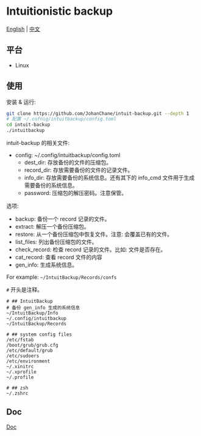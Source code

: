 # Intuitionistic backup

[English](./README.md) | [中文](./README_CN.md)

## 平台

-   Linux

## 使用

安装 & 运行:

```sh
git clone https://github.com/JohanChane/intuit-backup.git --depth 1
# 配置 ~/.cofnig/intuitbackup/config.toml
cd intuit-backup
./intuitbackup
```

intuit-backup 的相关文件:

-   config: ~/.config/intuitbackup/config.toml
    -   dest_dir: 存放备份的文件的压缩包。
    -   record_dir: 存放需要备份的文件的记录文件。
    -   info_dir: 存放需要备份的系统信息。还有其下的 info_cmd 文件用于生成需要备份的系统信息。
    -   password: 压缩包的解压密码。注意保管。

选项:

-   backup: 备份一个 record 记录的文件。
-   extract: 解压一个备份压缩包。
-   restore: 从一个备份压缩包中恢复文件。注意: 会覆盖已有的文件。
-   list_files: 列出备份压缩包的文件。
-   check_record: 检查 record 记录的文件。比如: 文件是否存在。
-   cat_record: 查看 record 文件的内容
-   gen_info: 生成系统信息。

For example: `~/IntuitBackup/Records/confs`

`#` 开头是注释。

```
# ## IntuitBackup
# 备份 gen_info 生成的系统信息
~/IntuitBackup/Info
~/.config/intuitbackup
~/IntuitBackup/Records

# ## system config files
/etc/fstab
/boot/grub/grub.cfg
/etc/default/grub
/etc/sudoers
/etc/environment
~/.xinitrc
~/.xprofile
~/.profile

# ## zsh
~/.zshrc
```

## Doc

[Doc](./Doc)
